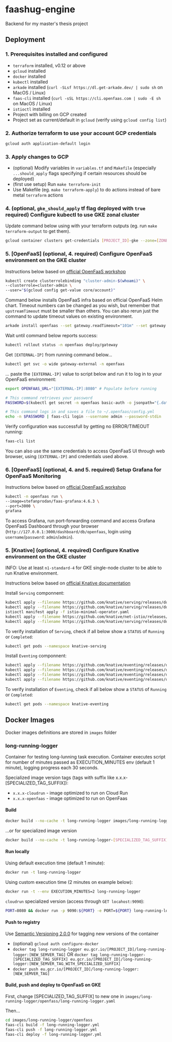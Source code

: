 # faashug-engine

Backend for my master's thesis project

## Deployment

### 1. Prerequisites installed and configured

* `terraform` installed, v0.12 or above
* `gcloud` installed
* `docker` installed
* `kubectl` installed
* `arkade` installed (`curl -SLsf https://dl.get-arkade.dev/ | sudo sh` on MacOS / Linux)
* `faas-cli` installed (`curl -sSL https://cli.openfaas.com | sudo -E sh` on MacOS / Linux)
* `istioctl` installed
* Project with billing on GCP created
* Project set as current/default in `gcloud` (verify using `gcloud config list`)

### 2. Authorize terraform to use your account GCP credentials

```bash
gcloud auth application-default login
```

### 3. Apply changes to GCP

* (optional) Modify variables in `variables.tf` and `Makefile` (especially `...should_apply` flags specifying if certain resources should be deployed)
* (first use setup) Run `make terraform-init`
* Use Makefile (eg. `make terraform-apply`) to do actions instead of bare metal `terraform` actions

### 4. (optional, `gke_should_apply` tf flag deployed with `true` required) Configure kubectl to use GKE zonal cluster

Update command below using with your terraform outputs (eg. run `make terraform-output` to get them).

```bash
gcloud container clusters get-credentials [PROJECT_ID]-gke --zone=[ZONE]
```

### 5. [OpenFaaS] (optional, 4. required) Configure OpenFaaS environment on the GKE cluster

Instructions below based on [official OpenFaaS workshop](https://github.com/openfaas/workshop/blob/master/lab1b.md#run-on-gke-google-kubernetes-engine)

```bash
kubectl create clusterrolebinding "cluster-admin-$(whoami)" \
--clusterrole=cluster-admin \
--user="$(gcloud config get-value core/account)"
```

Command below installs OpenFaaS infra based on official OpenFaaS Helm chart. Timeout numbers can be changed as you wish, but remember that `upstreamTimeout` must be smaller than others. You can also rerun just the command to update timeout values on existing environment.

```bash
arkade install openfaas --set gateway.readTimeout="101m" --set gateway.writeTimeout="101m" --set gateway.upstreamTimeout="100m" --load-balancer
```

Wait until command below reports success:

```bash
kubectl rollout status -n openfaas deploy/gateway
```

Get `[EXTERNAL-IP]` from running command below...

```bash
kubectl get svc -o wide gateway-external -n openfaas
```

... paste the `[EXTERNAL-IP]` value to script below and run it to log in to your OpenFaaS environment:

```bash
export OPENFAAS_URL="[EXTERNAL-IP]:8080" # Populate before running

# This command retrieves your password
PASSWORD=$(kubectl get secret -n openfaas basic-auth -o jsonpath="{.data.basic-auth-password}" | base64 --decode; echo)

# This command logs in and saves a file to ~/.openfaas/config.yml
echo -n $PASSWORD | faas-cli login --username admin --password-stdin
```

Verify configuration was successfull by getting no ERROR/TIMEOUT running:

```bash
faas-cli list
```

You can also use the same credentials to access OpenFaaS UI through web browser, using `[EXTERNAL-IP]` and credentials used above.

### 6. [OpenFaaS] (optional, 4. and 5. required) Setup Grafana for OpenFaaS Monitoring

Instructions below based on [official OpenFaaS workshop](https://github.com/openfaas/workshop/blob/master/lab2.md#kubernetes)

```bash
kubectl -n openfaas run \
--image=stefanprodan/faas-grafana:4.6.3 \
--port=3000 \
grafana
```

To access Grafana, run port-forwarding command and access Grafana OpenFaaS Dashboard through your browser (`http://127.0.0.1:3000/dashboard/db/openfaas`, login using `username`/`password`: `admin`/`admin`).

### 5. [Knative] (optional, 4. required) Configure Knative environment on the GKE cluster

INFO: Use at least `n1-standard-4` for GKE single-node cluster to be able to run Knative environment.

Instructions below based on [official Knative documentation](https://knative.dev/docs/install/any-kubernetes-cluster/)

Install `Serving` componnent:

```bash
kubectl apply --filename https://github.com/knative/serving/releases/download/v0.16.0/serving-crds.yaml
kubectl apply --filename https://github.com/knative/serving/releases/download/v0.16.0/serving-core.yaml
istioctl manifest apply -f istio-minimal-operator.yaml
kubectl apply --filename https://github.com/knative/net-istio/releases/download/v0.16.0/release.yaml
kubectl apply --filename https://github.com/knative/serving/releases/download/v0.16.0/serving-default-domain.yaml
```

To verify installation of `Serving`, check if all below show a `STATUS` of `Running` or `Completed`:

```bash
kubectl get pods --namespace knative-serving
```

Install `Eventing` componnent:

```bash
kubectl apply --filename https://github.com/knative/eventing/releases/download/v0.16.0/eventing-crds.yaml
kubectl apply --filename https://github.com/knative/eventing/releases/download/v0.16.0/eventing-core.yaml
kubectl apply --filename https://github.com/knative/eventing/releases/download/v0.16.0/in-memory-channel.yaml
kubectl apply --filename https://github.com/knative/eventing/releases/download/v0.16.0/mt-channel-broker.yaml
```

To verify installation of `Eventing`, check if all below show a `STATUS` of `Running` or `Completed`:

```bash
kubectl get pods --namespace knative-eventing
```

## Docker Images

Docker images definitions are stored in `images` folder

### long-running-logger

Container for testing long-lunning task execution. Container executes script for number of minutes passed as EXECUTION_MINUTES env (default 1 minute), logging progress each 30 seconds.

Specialized image version tags (tags with suffix like x.x.x-[SPECIALIZED_TAG_SUFFIX]):

* `x.x.x-cloudrun` - image optimized to run on Cloud Run
* `x.x.x-openfaas` - image optimized to run on OpenFaas

#### Build

```bash
docker build --no-cache -t long-running-logger images/long-running-logger
```

...or for specialized image version

```bash
docker build --no-cache -t long-running-logger-[SPECIALIZED_TAG_SUFFIX] -f images/long-running-logger/Dockerfile.[SPECIALIZED_TAG_SUFFIX] images/long-running-logger
```

#### Run locally

Using default execution time (default 1 minute):

```bash
docker run -t long-running-logger
```

Using custom execution time (2 minutes on example below):

```bash
docker run -t --env EXECUTION_MINUTES=2 long-running-logger
```

`cloudrun` specialized version (access through `GET locahost:9090`):

```bash
PORT=8080 && docker run -p 9090:${PORT} -e PORT=${PORT} long-running-logger-cloudrun
```

#### Push to registry

Use [Semantic Versioning 2.0.0](https://semver.org/) for tagging new versions of the container

* (optional) `gcloud auth configure-docker`
* `docker tag long-running-logger eu.gcr.io/[PROJECT_ID]/long-running-logger:[NEW_SEMVER_TAG]` OR `docker tag long-running-logger-[SPECIALIZED_TAG_SUFFIX] eu.gcr.io/[PROJECT_ID]/long-running-logger:[NEW_SEMVER_TAG_WITH_SPECIALIZED_SUFFIX]`
* `docker push eu.gcr.io/[PROJECT_ID]/long-running-logger:[NEW_SEMVER_TAG]`

#### Build, push and deploy to OpenFaaS on GKE

First, change [SPECIALIZED_TAG_SUFFIX] to new one in `images/long-running-logger/openfass/long-running-logger.yaml`

Then...

```bash
cd images/long-running-logger/openfass
faas-cli build -f long-running-logger.yml
faas-cli push -f long-running-logger.yml
faas-cli deploy -f long-running-logger.yml
```
